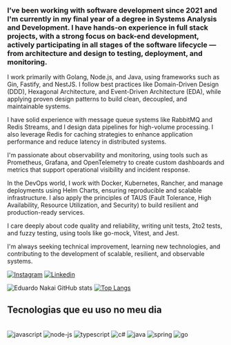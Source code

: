
### I’ve been working with software development since 2021 and I'm currently in my final year of a degree in Systems Analysis and Development. I have hands-on experience in full stack projects, with a strong focus on back-end development, actively participating in all stages of the software lifecycle — from architecture and design to testing, deployment, and monitoring.

I work primarily with Golang, Node.js, and Java, using frameworks such as Gin, Fastify, and NestJS. I follow best practices like Domain-Driven Design (DDD), Hexagonal Architecture, and Event-Driven Architecture (EDA), while applying proven design patterns to build clean, decoupled, and maintainable systems.

I have solid experience with message queue systems like RabbitMQ and Redis Streams, and I design data pipelines for high-volume processing. I also leverage Redis for caching strategies to enhance application performance and reduce latency in distributed systems.

I'm passionate about observability and monitoring, using tools such as Prometheus, Grafana, and OpenTelemetry to create custom dashboards and metrics that support operational visibility and incident response.

In the DevOps world, I work with Docker, Kubernetes, Rancher, and manage deployments using Helm Charts, ensuring reproducible and scalable infrastructure. I also apply the principles of TAUS (Fault Tolerance, High Availability, Resource Utilization, and Security) to build resilient and production-ready services.

I care deeply about code quality and reliability, writing unit tests, 2to2 tests, and fuzzy testing, using tools like go-mock, Vitest, and Jest.

I'm always seeking technical improvement, learning new technologies, and contributing to the development of scalable, resilient, and observable systems.

[![Instagram](https://img.shields.io/badge/Instagram-E4405F?style=for-the-badge&logo=instagram&logoColor=white)](https://www.instagram.com/eduardo_nakai/)
[![Linkedin](https://img.shields.io/badge/LinkedIn-0077B5?style=for-the-badge&logo=linkedin&logoColor=white)](https://www.linkedin.com/in/eduardo-nakai-0b2657232/)

![Eduardo Nakai GitHub stats](https://github-readme-stats.vercel.app/api?username=eduardonakaidev&show_icons=true&theme=merko)
[![Top Langs](https://github-readme-stats.vercel.app/api/top-langs/?username=eduardonakaidev&langs_count=8)](https://github.com/anuraghazra/github-readme-stats)

## Tecnologias que eu uso no meu dia 

<div style="display: inline_block"><br/>
   <img align="center"  alt="javascript" src="https://img.shields.io/badge/JavaScript-F7DF1E?style=for-the-badge&logo=javascript&logoColor=black">
   <img align="center"  alt="node-js" src="https://img.shields.io/badge/Node.js-43853D?style=for-the-badge&logo=node.js&logoColor=white">
    <img align="center"  alt="typescript" src="https://img.shields.io/badge/TypeScript-007ACC?style=for-the-badge&logo=typescript&logoColor=white">
     <img align="center"  alt="c#" src="https://img.shields.io/badge/.NET-5C2D91?style=for-the-badge&logo=.net&logoColor=white">
    <img align="center"  alt="java" src="https://img.shields.io/badge/Java-ED8B00?style=for-the-badge&logo=openjdk&logoColor=white">
    <img align="center"  alt="spring" src="https://img.shields.io/badge/Spring-6DB33F?style=for-the-badge&logo=spring&logoColor=white">
       <img align="center"  alt="go" src="https://img.shields.io/badge/Go-00ADD8?style=for-the-badge&logo=go&logoColor=white">
   <br/>
</div>
<br/>








